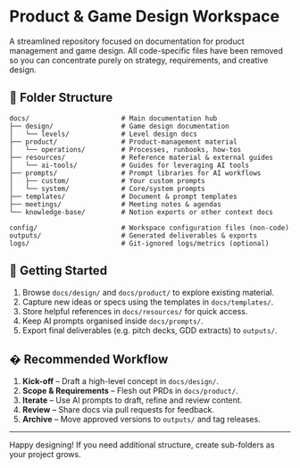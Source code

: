 # Product & Game Design Workspace

A streamlined repository focused on documentation for product management and game design. All code-specific files have been removed so you can concentrate purely on strategy, requirements, and creative design.

## 📁 Folder Structure

```text
docs/                       # Main documentation hub
├── design/                 # Game design documentation
│   └── levels/             # Level design docs
├── product/                # Product-management material
│   └── operations/         # Processes, runbooks, how-tos
├── resources/              # Reference material & external guides
│   └── ai-tools/           # Guides for leveraging AI tools
├── prompts/                # Prompt libraries for AI workflows
│   ├── custom/             # Your custom prompts
│   └── system/             # Core/system prompts
├── templates/              # Document & prompt templates
├── meetings/               # Meeting notes & agendas
└── knowledge-base/         # Notion exports or other context docs

config/                     # Workspace configuration files (non-code)
outputs/                    # Generated deliverables & exports
logs/                       # Git-ignored logs/metrics (optional)
```

## 🚀 Getting Started

1. Browse `docs/design/` and `docs/product/` to explore existing material.
2. Capture new ideas or specs using the templates in `docs/templates/`.
3. Store helpful references in `docs/resources/` for quick access.
4. Keep AI prompts organised inside `docs/prompts/`.
5. Export final deliverables (e.g.
   pitch decks, GDD extracts) to `outputs/`.

## � Recommended Workflow

1. **Kick-off** – Draft a high-level concept in `docs/design/`.
2. **Scope & Requirements** – Flesh out PRDs in `docs/product/`.
3. **Iterate** – Use AI prompts to draft, refine and review content.
4. **Review** – Share docs via pull requests for feedback.
5. **Archive** – Move approved versions to `outputs/` and tag releases.

---

Happy designing! If you need additional structure, create sub-folders as your project grows.